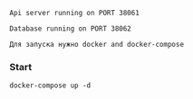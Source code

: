 ```
Api server running on PORT 38061
```

```
Database running on PORT 38062
```

```
Для запуска нужно docker and docker-compose
```
### Start
```
docker-compose up -d
```